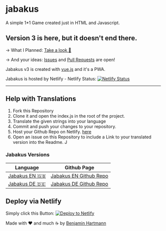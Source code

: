 # jabakus
A simple 1*1 Game created just in HTML and Javascript.

## Version 3 is here, but it doesn't end there.

-> What I Planned: [Take a look :eyes:](https://github.com/benjaminwolkchen/jabakus/projects/3)

-> And your ideas: [Issues](https://github.com/benjaminwolkchen/jabakus/issues) and [Pull Requests](https://github.com/benjaminwolkchen/jabakus/pulls) are open!


Jabakus v3 is created with [vue.js](https://vuejs.org/) and it's a PWA.

Jabakus is hosted by Netlify - Netlify Status: [![Netlify Status](https://api.netlify.com/api/v1/badges/6d62e6c6-9eff-461a-9ae0-977261eaa86d/deploy-status)](https://app.netlify.com/sites/jabakus/deploys)

* * *

## Help with Translations
1. Fork this Repository
2. Clone it and open the index.js in the root of the project.
3. Translate the given strings into your language
4. Commit and push your changes to your repository.
5. Host your Github Repo on Netlify. [here](https://docs.netlify.com/site-deploys/create-deploys/#deploy-with-git)
6. Open an issue on this Repository to include a Link to your translated version into the Readme.
J
### Jabakus Versions
| Language       | Github Page           |
| ------------- |:-------------:|
| [Jabakus EN :uk:](https://jabakus-en.netlify.app/) | [Jabakus EN Github Repo](https://github.com/benjaminwolkchen/jabakus-en) |
|[Jabakus DE :de:](https://jabakus.netlify.app/)| [Jabakus DE Github Repo](https://github.com/benjaminwolkchen/jabakus) |

## Deploy via Netlify

Simply click this Button: [![Deploy to Netlify](https://www.netlify.com/img/deploy/button.svg)](https://app.netlify.com/start/deploy?repository=https://github.com/benjaminwolkchen/jabakus)




Made with ❤️ and much ☕ by [Benjamin Hartmann](https://awesomebible.de)
